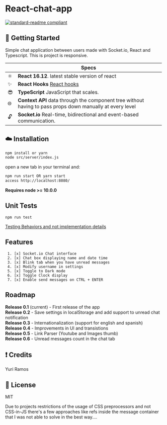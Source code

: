 # React-chat-app

[![standard-readme compliant](https://img.shields.io/badge/readme%20style-standard-brightgreen.svg?style=flat-square)](https://github.com/RichardLitt/standard-readme)

## :octopus: Getting Started

Simple chat application between users made with Socket.io, React and Typescript. This is project is responsive.

|     | Specs                                                                                                     |
| --- | --------------------------------------------------------------------------------------------------------- |
| ⚛️  | **React 16.12**. latest stable version of react                                                           |
| ✨  | **React Hooks** [React hooks](https://reactjs.org/docs/hooks-intro.html)                                  |
| 😎  | **TypeScript** JavaScript that scales.                                                                    |
| 🌐  | **Context API** data through the component tree without having to pass props down manually at every level |
| 🔓  | **Socket.io** Real-time, bidirectional and event-based communication.                                     |

## :cloud: Installation

```sh
npm install or yarn
node src/server/index.js
```

open a new tab in your terminal and:

```sh
npm run start OR yarn start
access http://localhost:8080/
```

**Requires node >= 10.0.0**

## Unit Tests

`npm run test`

[Testing Behaviors and not implementation details](https://kentcdodds.com/blog/testing-implementation-details)

## Features

```
 1. [x] Socket.io Chat interface
 2. [x] Chat box displaying name and date time
 3. [x] Blink tab when you have unread messages
 4. [x] Modify username in settings
 5. [x] Toggle to Dark mode
 6. [x] Toggle Clock display
 7. [x] Enable send messages on CTRL + ENTER
```

## Roadmap

**Release 0.1** (current) - First release of the app</br>
**Release 0.2** - Save settings in localStorage and add support to unread chat notification</br>
**Release 0.3** - Internationalization (support for english and spanish)</br>
**Release 0.4** - Improvements in UI and transistions</br>
**Release 0.5** - Link Parser (Youtube and Images thumb)</br>
**Release 0.6** - Unread messages count in the chat tab</br>

## :exclamation: Credits

Yuri Ramos

## :scroll: License

MIT

Due to projects restrictions of the usage of CSS preprocessors and not CSS-in-JS there's a few approaches like refs inside the message container that I was not able to solve in the best way....
